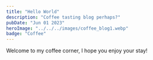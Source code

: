 ```yaml
---
title: "Hello World"
description: "Coffee tasting blog perhaps?"
pubDate: "Jun 01 2023"
heroImage: "../../../images/coffee_blog1.webp"
badge: "Coffee"
---
```


Welcome to my coffee corner, I hope you enjoy your stay!